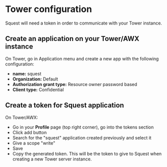 # Tower configuration

Squest will need a token in order to communicate with your Tower instance.

## Create an application on your Tower/AWX instance

On Tower, go in Application menu and create a new app with the following configuration:

- **name:** squest
- **Organization:** Default  
- **Authorization grant type:** Resource owner password based
- **Client type:** Confidential

## Create a token for Squest application

On Tower/AWX:

- Go in your **Profile** page (top right corner), go into the tokens section
- Click add button
- Search for the "squest" application created previously and select it
- Give a scope "write"
- Save
- Copy the generated token. This will be the token to give to Squest when creating a new Tower server instance.
